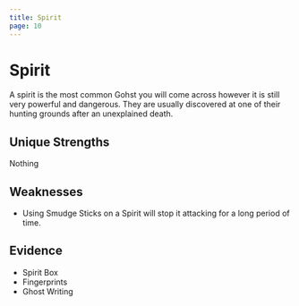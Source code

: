 ```yaml
---
title: Spirit
page: 10
---
```


# Spirit

A spirit is the most common Gohst you will come across however it is still very powerful and dangerous. They are usually discovered at one of their hunting grounds after an unexplained death.

## Unique Strengths

Nothing

## Weaknesses

- Using Smudge Sticks on a Spirit will stop it attacking for a long period of time.

## Evidence

- Spirit Box
- Fingerprints
- Ghost Writing
